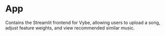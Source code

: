 # App

Contains the Streamlit frontend for Vybe, allowing users to upload a song, adjust feature weights, and view recommended similar music.

